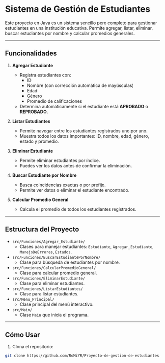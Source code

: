 # Sistema de Gestión de Estudiantes

Este proyecto en Java es un sistema sencillo pero completo para gestionar estudiantes en una institución educativa. Permite agregar, listar, eliminar, buscar estudiantes por nombre y calcular promedios generales.

---

## Funcionalidades

1. **Agregar Estudiante**
   - Registra estudiantes con:
     - ID
     - Nombre (con corrección automática de mayúsculas)
     - Edad
     - Género
     - Promedio de calificaciones
   - Determina automáticamente si el estudiante está **APROBADO** o **REPROBADO**.

2. **Listar Estudiantes**
   - Permite navegar entre los estudiantes registrados uno por uno.
   - Muestra todos los datos importantes: ID, nombre, edad, género, estado y promedio.

3. **Eliminar Estudiante**
   - Permite eliminar estudiantes por índice.
   - Puedes ver los datos antes de confirmar la eliminación.

4. **Buscar Estudiante por Nombre**
   - Busca coincidencias exactas o por prefijo.
   - Permite ver datos o eliminar el estudiante encontrado.

5. **Calcular Promedio General**
   - Calcula el promedio de todos los estudiantes registrados.

---

## Estructura del Proyecto

- `src/Funciones/Agregar_Estudiante/`
  - Clases para manejar estudiantes: `Estudiante`, `Agregar_Estudiante`, `ManejoDeErrores`, `Estados`.
- `src/Funciones/BuscarEstudiantePorNombre/`
  - Clase para búsqueda de estudiantes por nombre.
- `src/Funciones/CalcularPromedioGeneral/`
  - Clase para calcular promedio general.
- `src/Funciones/EliminarEstudiante/`
  - Clase para eliminar estudiantes.
- `src/Funciones/ListarEstudiantes/`
  - Clase para listar estudiantes.
- `src/Menu_Principal/`
  - Clase principal del menú interactivo.
- `src/Main/`
  - Clase `Main` que inicia el programa.

---

## Cómo Usar

1. Clona el repositorio:
```bash
git clone https://github.com/RoMiYR/Proyecto-de-gestion-de-estudiantes.git
